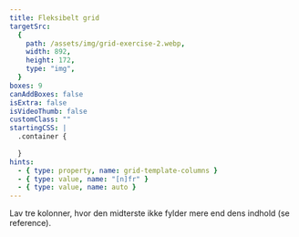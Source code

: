 ```yaml
---
title: Fleksibelt grid
targetSrc:
  {
    path: /assets/img/grid-exercise-2.webp,
    width: 892,
    height: 172,
    type: "img",
  }
boxes: 9
canAddBoxes: false
isExtra: false
isVideoThumb: false
customClass: ""
startingCSS: |
  .container {
    
  }
hints:
  - { type: property, name: grid-template-columns }
  - { type: value, name: "[n]fr" }
  - { type: value, name: auto }
---
```


Lav tre kolonner, hvor den midterste ikke fylder mere end dens indhold (se reference).
